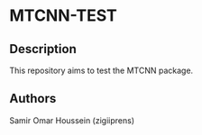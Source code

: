# MTCNN-TEST
## Description
This repository aims to test the MTCNN package. 

## Authors
Samir Omar Houssein (zigiiprens)